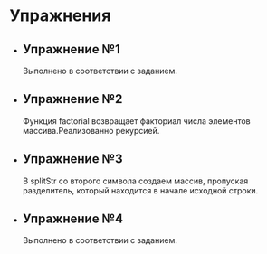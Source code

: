 # Упражнения
- ## Упражнение №1
  Выполнено в соответствии с заданием.
- ## Упражнение №2
  Функция factorial возвращает факториал числа элементов массива.Реализованно рекурсией.
- ## Упражнение №3
  В splitStr со второго символа создаем массив, пропуская разделитель, 
  который находится в начале исходной строки.  
- ## Упражнение №4
  Выполнено в соответствии с заданием.
